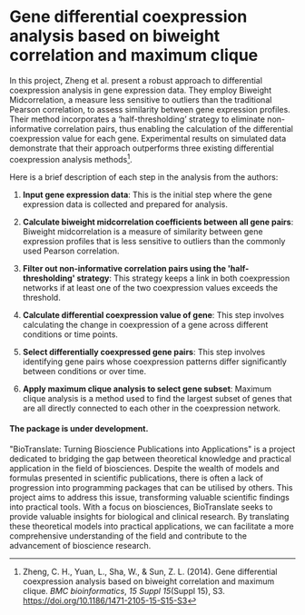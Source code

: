 # Gene differential coexpression analysis based on biweight correlation and maximum clique

In this project, Zheng et al. present a robust approach to differential coexpression analysis in gene expression data. They employ Biweight Midcorrelation, a measure less sensitive to outliers than the traditional Pearson correlation, to assess similarity between gene expression profiles. Their method incorporates a ‘half-thresholding’ strategy to eliminate non-informative correlation pairs, thus enabling the calculation of the differential coexpression value for each gene. Experimental results on simulated data demonstrate that their approach outperforms three existing differential coexpression analysis methods[^1]. 

 [^1]:Zheng, C. H., Yuan, L., Sha, W., & Sun, Z. L. (2014). Gene differential coexpression analysis based on biweight correlation and maximum clique. _BMC bioinformatics_, _15 Suppl 15_(Suppl 15), S3. https://doi.org/10.1186/1471-2105-15-S15-S3


Here is a brief description of each step in the analysis from the authors:
1. **Input gene expression data**: This is the initial step where the gene expression data is collected and prepared for analysis.

2. **Calculate biweight midcorrelation coefficients between all gene pairs**: Biweight midcorrelation is a measure of similarity between gene expression profiles that is less sensitive to outliers than the commonly used Pearson correlation.

3. **Filter out non-informative correlation pairs using the 'half-thresholding' strategy**: This strategy keeps a link in both coexpression networks if at least one of the two coexpression values exceeds the threshold.

4. **Calculate differential coexpression value of gene**: This step involves calculating the change in coexpression of a gene across different conditions or time points.

5. **Select differentially coexpressed gene pairs**: This step involves identifying gene pairs whose coexpression patterns differ significantly between conditions or over time.

6. **Apply maximum clique analysis to select gene subset**: Maximum clique analysis is a method used to find the largest subset of genes that are all directly connected to each other in the coexpression network.


#### The package is under development. 


"BioTranslate: Turning Bioscience Publications into Applications" is a project dedicated to bridging the gap between theoretical knowledge and practical application in the field of biosciences. Despite the wealth of models and formulas presented in scientific publications, there is often a lack of progression into programming packages that can be utilised by others. This project aims to address this issue, transforming valuable scientific findings into practical tools. With a focus on biosciences, BioTranslate seeks to provide valuable insights for biological and clinical research. By translating these theoretical models into practical applications, we can facilitate a more comprehensive understanding of the field and contribute to the advancement of bioscience research. 


